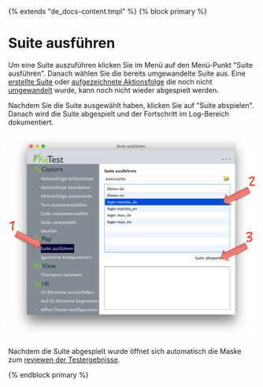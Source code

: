 {% extends "de_docs-content.tmpl" %}
{% block primary %}

Suite ausführen
===============

Um eine Suite auszuführen klicken Sie im Menü auf den Menü-Punkt "Suite ausführen". 
Danach wählen Sie die bereits umgewandelte Suite aus. 
Eine [erstellte Suite](../recapture/suite-zusammenstellen.md) oder [aufgezeichnete Aktionsfolge](../recapture/aktionsfolge-aufzeichnen.md) die noch nicht [umgewandelt](../recapture/aktionsfolge-umwandeln.md) wurde, 
kann noch nicht wieder abgespielt werden.

Nachdem Sie die Suite ausgewählt haben, klicken Sie auf "Suite abspielen". 
Danach wird die Suite abgespielt und der Fortschritt im Log-Bereich dokumentiert.

![GUI screenshot Suite ausführen](suite-ausfuehren-1.png)

Nachdem die Suite abgespielt wurde öffnet sich automatisch die Maske zum [reviewen der Testergebnisse](../review/index.md). 

{% endblock primary %}